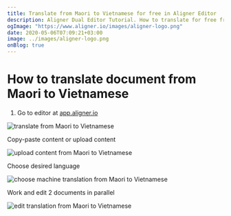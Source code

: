 ```yaml
---
title: Translate from Maori to Vietnamese for free in Aligner Editor
description: Aligner Dual Editor Tutorial. How to translate for free from Maori to Vietnamese. Aligner is multilingual document management platform. 
ogImage: "https://www.aligner.io/images/aligner-logo.png"
date: 2020-05-06T07:09:21+03:00
image: ../images/aligner-logo.png
onBlog: true
---
```


# How to translate document from Maori to Vietnamese

1. Go to editor at [app.aligner.io](https://app.aligner.io "Aligner App web page")

![translate from Maori to Vietnamese](../aligner-blank-editor.png "translate from Maori to Vietnamese")

Copy-paste content or upload content

![upload content from Maori to Vietnamese](../aligner-uploaded-document.png "upload content from Maori to Vietnamese")

Choose desired language

![choose machine translation from Maori to Vietnamese](../aligner-language-dropdown.png "choose machine translation from Maori to Vietnamese")

Work and edit 2 documents in parallel

![edit translation from Maori to Vietnamese](../aligner-double-sitded-editor.png "edit translation from Maori to Vietnamese")

